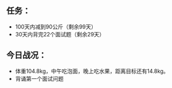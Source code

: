 ## 任务：

* 100天内减到90公斤（剩余99天）
* 30天内背完22个面试题（剩余29天）

## 今日战况：

* 体重104.8kg，中午吃泡面，晚上吃水果，距离目标还有14.8kg。
* 背诵第一个面试问题
